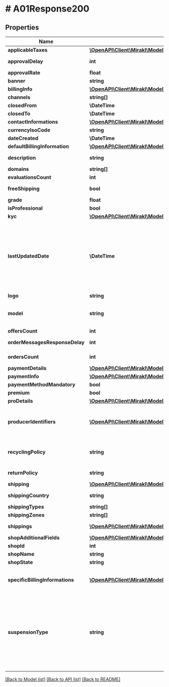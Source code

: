 # # A01Response200

## Properties

Name | Type | Description | Notes
------------ | ------------- | ------------- | -------------
**applicableTaxes** | [**\OpenAPI\Client\Mirakl\Model\A01Response200ApplicableTaxes[]**](A01Response200ApplicableTaxes.md) | List of the shop&#39;s applicable taxes | [optional]
**approvalDelay** | **int** | Average time for a shop to accept or refuse an order (in seconds) | [optional]
**approvalRate** | **float** | Rate of accepted orders | [optional]
**banner** | **string** | Url of the shop&#39;s banner image | [optional]
**billingInfo** | [**\OpenAPI\Client\Mirakl\Model\A01Response200BillingInfo**](A01Response200BillingInfo.md) |  | [optional]
**channels** | **string[]** | List of the channel codes associated to the shop | [optional]
**closedFrom** | **\DateTime** | The start date of the closing of the shop | [optional]
**closedTo** | **\DateTime** | The end date of the closing of the shop | [optional]
**contactInformations** | [**\OpenAPI\Client\Mirakl\Model\A01Response200ContactInformations**](A01Response200ContactInformations.md) |  | [optional]
**currencyIsoCode** | **string** | The currency of the shop (iso format) | [optional]
**dateCreated** | **\DateTime** | Creation date of the shop | [optional]
**defaultBillingInformation** | [**\OpenAPI\Client\Mirakl\Model\A01Response200DefaultBillingInformation**](A01Response200DefaultBillingInformation.md) |  | [optional]
**description** | **string** | The description of the shop, max length: 3000 characters. | [optional]
**domains** | **string[]** | Shop domains | [optional]
**evaluationsCount** | **int** | Number of evaluations for the shop | [optional]
**freeShipping** | **bool** | Whether or not this shop offers free shipping to customers | [optional]
**grade** | **float** | Global grade of the shop | [optional]
**isProfessional** | **bool** | Whether or not the shop is professional | [optional]
**kyc** | [**\OpenAPI\Client\Mirakl\Model\A01Response200Kyc**](A01Response200Kyc.md) |  | [optional]
**lastUpdatedDate** | **\DateTime** | The date of the last modification of the shop. Note: The following statistics fields do not update the &lt;code&gt;last_updated&lt;/code&gt; date: &lt;ul&gt;     &lt;li&gt;&lt;code&gt;orders_count&lt;/code&gt;&lt;/li&gt;     &lt;li&gt;&lt;code&gt;offers_count&lt;/code&gt;&lt;/li&gt;     &lt;li&gt;&lt;code&gt;evaluations_count&lt;/code&gt;&lt;/li&gt;     &lt;li&gt;&lt;code&gt;grade&lt;/code&gt;&lt;/li&gt;     &lt;li&gt;&lt;code&gt;approval_rate&lt;/code&gt;&lt;/li&gt;     &lt;li&gt;&lt;code&gt;approval_delay&lt;/code&gt;&lt;/li&gt;     &lt;li&gt;&lt;code&gt;order_messages_response_delay&lt;/code&gt;&lt;/li&gt; &lt;/ul&gt; | [optional]
**logo** | **string** | Url of the shop&#39;s logo image | [optional]
**model** | **string** | Shop platform model, current possible values : &lt;ul&gt;     &lt;li&gt;&lt;code&gt;MARKETPLACE&lt;/code&gt;&lt;/li&gt;     &lt;li&gt;&lt;code&gt;DROPSHIP&lt;/code&gt;&lt;/li&gt;     &lt;li&gt;&lt;code&gt;ONE_CREDITOR&lt;/code&gt;&lt;/li&gt; &lt;/ul&gt; | [optional]
**offersCount** | **int** | Total count of active offers of the shop | [optional]
**orderMessagesResponseDelay** | **int** | Average time for a shop to answer to an order message (in seconds) | [optional]
**ordersCount** | **int** | Total count of debited orders (or if Pay on Delivery, accepted) of the shop | [optional]
**paymentDetails** | [**\OpenAPI\Client\Mirakl\Model\A01Response200PaymentDetails**](A01Response200PaymentDetails.md) |  | [optional]
**paymentInfo** | [**\OpenAPI\Client\Mirakl\Model\A01Response200PaymentInfo**](A01Response200PaymentInfo.md) |  | [optional]
**paymentMethodMandatory** | **bool** | Payment method mandatory | [optional]
**premium** | **bool** | Whether or not the shop is premium | [optional]
**proDetails** | [**\OpenAPI\Client\Mirakl\Model\A01Response200ProDetails**](A01Response200ProDetails.md) |  | [optional]
**producerIdentifiers** | [**\OpenAPI\Client\Mirakl\Model\A01Response200ProducerIdentifiers[]**](A01Response200ProducerIdentifiers.md) | List of shop’s producer identifiers per Extended Producer Responsibility (EPR) categories. Only available if the operator setting &lt;em&gt;Activate data collection related to circular economy regulations&lt;/em&gt; is enabled. | [optional]
**recyclingPolicy** | **string** | Recycling policy - only available if the operator setting &lt;em&gt;Activate data collection related to circular economy regulations&lt;/em&gt; has been enabled. | [optional]
**returnPolicy** | **string** | Terms of restitution, max length: 60000 characters. | [optional]
**shipping** | [**\OpenAPI\Client\Mirakl\Model\A01Response200Shipping**](A01Response200Shipping.md) |  | [optional]
**shippingCountry** | **string** | Code ISO 3166-1 alpha-3 of the shipping country | [optional]
**shippingTypes** | **string[]** | List of shipping types of the shop | [optional]
**shippingZones** | **string[]** | List of shipping zones of the shop | [optional]
**shippings** | [**\OpenAPI\Client\Mirakl\Model\A01Response200Shippings[]**](A01Response200Shippings.md) | All the pair shipping zone / shipping type accepted by the shop | [optional]
**shopAdditionalFields** | [**\OpenAPI\Client\Mirakl\Model\A01Response200ShopAdditionalFields[]**](A01Response200ShopAdditionalFields.md) | List of additional fields | [optional]
**shopId** | **int** | The identifier of the shop | [optional]
**shopName** | **string** | The name of the shop | [optional]
**shopState** | **string** | The state of the shop | [optional]
**specificBillingInformations** | [**\OpenAPI\Client\Mirakl\Model\A01Response200SpecificBillingInformations[]**](A01Response200SpecificBillingInformations.md) | The list of specific billing information of the shop, used for invoicing and reporting purposes &lt;br/&gt;&lt;i&gt;Applies only when the shop is &lt;code&gt;professional&lt;/code&gt;&lt;/i&gt; | [optional]
**suspensionType** | **string** | Shop suspension type, current possible values:&lt;ul&gt;&lt;li&gt;&lt;code&gt;MANUAL&lt;/code&gt;: Shop account has been manually suspended in the back-office&lt;/li&gt;&lt;li&gt;&lt;code&gt;PENDING_APPROVAL&lt;/code&gt;: Shop account has been suspended at creation&lt;/li&gt;&lt;li&gt;&lt;code&gt;AUTOMATIC_SUSPENSION&lt;/code&gt;: Shop account has been suspended by Mirakl Quality Control&lt;/li&gt;&lt;li&gt;&lt;code&gt;INCOMPLETE_PROFILE&lt;/code&gt;: Shop account is suspended because some mandatory fields are missing in its profile&lt;/li&gt;&lt;/ul&gt; | [optional]

[[Back to Model list]](../../README.md#models) [[Back to API list]](../../README.md#endpoints) [[Back to README]](../../README.md)
